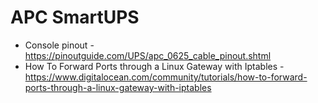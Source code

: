 # APC SmartUPS

* Console pinout - https://pinoutguide.com/UPS/apc_0625_cable_pinout.shtml
* How To Forward Ports through a Linux Gateway with Iptables - https://www.digitalocean.com/community/tutorials/how-to-forward-ports-through-a-linux-gateway-with-iptables